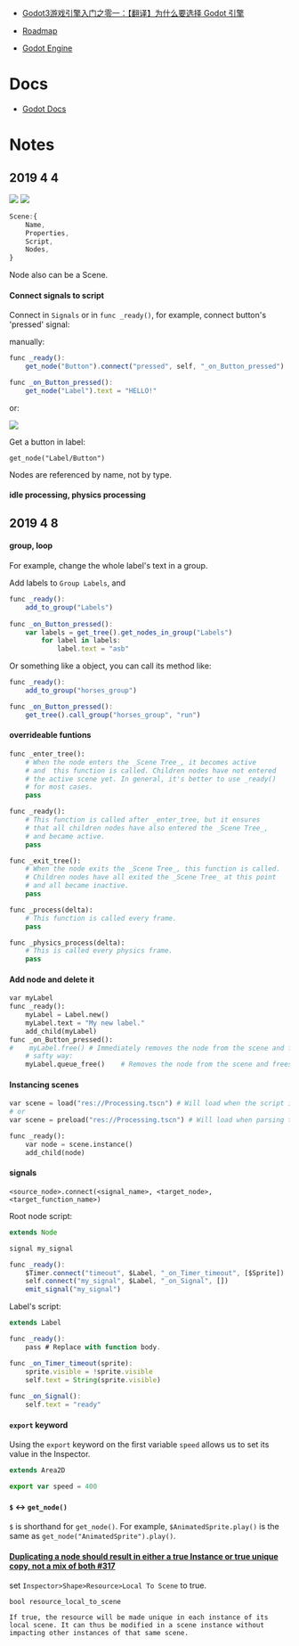 
- [Godot3游戏引擎入门之零一：【翻译】为什么要选择 Godot 引擎](https://blog.csdn.net/SpkingR/article/details/82020539)

- [Roadmap](https://github.com/godotengine/godot-roadmap/blob/master/ROADMAP.md)

- [Godot Engine](https://github.com/godotengine)



# Docs

- [Godot Docs](http://docs.godotengine.org/en/stable/)

# Notes

## 2019 4 4

![](./shooter_instancing.png)
![](./openworld_instancing.png)

```js
Scene:{
    Name,
    Properties,
    Script,
    Nodes,
}
```

Node also can be a Scene.

#### Connect signals to script

Connect in `Signals` or in `func _ready()`, for example, connect button's 'pressed' signal:

manually:

```js
func _ready():
	get_node("Button").connect("pressed", self, "_on_Button_pressed")

func _on_Button_pressed():
	get_node("Label").text = "HELLO!"
```

or:

![](./connect-signal.png)


Get a button in label:

```
get_node("Label/Button")
```

Nodes are referenced by name, not by type.

#### idle processing, physics processing

## 2019 4 8

#### group, loop

For example, change the whole label's text in a group.

Add labels to `Group Labels`, and

```js
func _ready():
    add_to_group("Labels")
    
func _on_Button_pressed():
    var labels = get_tree().get_nodes_in_group("Labels")
        for label in labels:
            label.text = "asb"
```

Or something like a object, you can call its method like:
```js
func _ready():
    add_to_group("horses_group")

func _on_Button_pressed():
    get_tree().call_group("horses_group", "run")
```

#### overrideable funtions

```python
func _enter_tree():
    # When the node enters the _Scene Tree_, it becomes active
    # and  this function is called. Children nodes have not entered
    # the active scene yet. In general, it's better to use _ready()
    # for most cases.
    pass

func _ready():
    # This function is called after _enter_tree, but it ensures
    # that all children nodes have also entered the _Scene Tree_,
    # and became active.
    pass

func _exit_tree():
    # When the node exits the _Scene Tree_, this function is called.
    # Children nodes have all exited the _Scene Tree_ at this point
    # and all became inactive.
    pass

func _process(delta):
    # This function is called every frame.
    pass

func _physics_process(delta):
    # This is called every physics frame.
    pass
```

#### Add node and delete it

```python
var myLabel
func _ready():
	myLabel = Label.new()
	myLabel.text = "My new label."
    add_child(myLabel)
func _on_Button_pressed():
#    myLabel.free() # Immediately removes the node from the scene and frees it.
    # safty way:
    myLabel.queue_free()    # Removes the node from the scene and frees it when it becomes safe to do so.
```

#### Instancing scenes

```python
var scene = load("res://Processing.tscn") # Will load when the script is instanced.
# or
var scene = preload("res://Processing.tscn") # Will load when parsing the script.

func _ready():
    var node = scene.instance()
    add_child(node)
```

#### signals

`<source_node>.connect(<signal_name>, <target_node>, <target_function_name>)`

Root node script:
```js
extends Node

signal my_signal

func _ready():
	$Timer.connect("timeout", $Label, "_on_Timer_timeout", [$Sprite])
	self.connect("my_signal", $Label, "_on_Signal", [])
	emit_signal("my_signal")
```

Label's script:

```js
extends Label

func _ready():
	pass # Replace with function body.

func _on_Timer_timeout(sprite):
	sprite.visible = !sprite.visible
	self.text = String(sprite.visible)
	
func _on_Signal():
	self.text = "ready"
```

#### `export` keyword

Using the `export` keyword on the first variable `speed` allows us to set its value in the Inspector. 

```js
extends Area2D

export var speed = 400
```

#### `$` <-> `get_node()`

`$` is shorthand for `get_node()`. For example, `$AnimatedSprite.play()` is the same as `get_node("AnimatedSprite").play()`.

#### [Duplicating a node should result in either a true Instance or true unique copy, not a mix of both #317](https://github.com/godotengine/godot-proposals/issues/317#issuecomment-567048604)

set `Inspector>Shape>Resource>Local To Scene` to true.

```
bool resource_local_to_scene

If true, the resource will be made unique in each instance of its local scene. It can thus be modified in a scene instance without impacting other instances of that same scene.
```